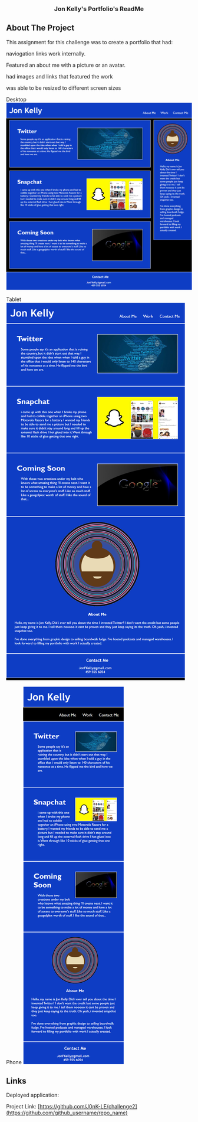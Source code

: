 <h3 align="center">Jon Kelly's Portfolio's ReadMe</h3>


<!-- ABOUT THE PROJECT -->
## About The Project

This assignment for this challenge was to create a portfolio that had:

 naviogation links work internally.

 Featured an about me with a picture or an avatar.

 had images and links that featured the work

 was able to be resized to different screen sizes 

Desktop
![](assets/Images/JonsPortfolioScreenshotDesk.png)

Tablet
![](assets/Images/JonsPortfolioScreenshotPad.png)

Phone
![](assets/Images/JonsPortfolioScreenshotPhone.png)


<!-- Links -->
## Links

Deployed application:

Project Link: [https://github.com/J0nK-LE/challenge2](https://github.com/github_username/repo_name)





